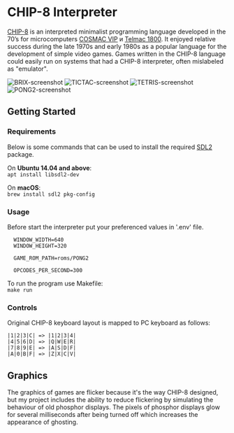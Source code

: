 # CHIP-8 Interpreter
[CHIP-8](https://en.wikipedia.org/wiki/CHIP-8) is an interpreted minimalist programming language developed in the 70’s for microcomputers [COSMAC VIP](https://en.wikipedia.org/wiki/COSMAC_VIP) и [Telmac 1800](https://en.wikipedia.org/wiki/Telmac_1800). 
It enjoyed relative success during the late 1970s and early 1980s as a popular language for the development of simple video games. Games written in the CHIP-8 language could easily run on systems that had a CHIP-8 interpreter, often mislabeled as "emulator".

![BRIX-screenshot](https://user-images.githubusercontent.com/49096838/109188718-67448480-77bd-11eb-9af7-e804768df562.png)
![TICTAC-screenshot](https://user-images.githubusercontent.com/49096838/109188725-690e4800-77bd-11eb-8598-a9e4d8f16abf.png)
![TETRIS-screenshot](https://user-images.githubusercontent.com/49096838/109188734-6ad80b80-77bd-11eb-9eb5-3e8629dba897.png)
![PONG2-screenshot](https://user-images.githubusercontent.com/49096838/109188741-6d3a6580-77bd-11eb-990c-76daa9c9cda7.png)

## Getting Started
### Requirements
Below is some commands that can be used to install the required [SDL2](http://libsdl.org/download-2.0.php) package.

On __Ubuntu 14.04 and above__:\
`apt install libsdl2-dev`

On __macOS__:\
`brew install sdl2 pkg-config`

### Usage
  Before start the interpreter put your preferenced values in '.env' file. 
  ```
    WINDOW_WIDTH=640
    WINDOW_HEIGHT=320

    GAME_ROM_PATH=roms/PONG2

    OPCODES_PER_SECOND=300
  ```
  To run the program use Makefile:\
  `make run`

### Controls
Original CHIP-8 keyboard layout is mapped to PC keyboard as follows:
```
|1|2|3|C| => |1|2|3|4|
|4|5|6|D| => |Q|W|E|R|
|7|8|9|E| => |A|S|D|F|
|A|0|B|F| => |Z|X|C|V|
```
## Graphics
The graphics of games are flicker because it's the way CHIP-8 designed, but my project includes the ability to reduce flickering by simulating the behaviour of old phosphor displays. 
The pixels of phosphor displays glow for several milliseconds after being turned off which increases the appearance of ghosting.
